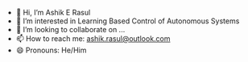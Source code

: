 - 👋 Hi, I’m Ashik E Rasul
- 👀 I’m interested in Learning Based Control of Autonomous Systems
- 💞️ I’m looking to collaborate on ...
- 📫 How to reach me: ashik.rasul@outlook.com
- 😄 Pronouns: He/Him

<!---
arasul42/arasul42 is a ✨ special ✨ repository because its `README.md` (this file) appears on your GitHub profile.
You can click the Preview link to take a look at your changes.
--->
